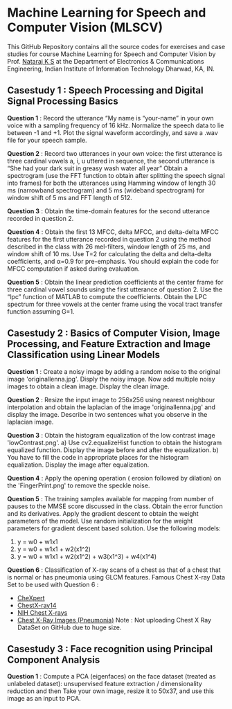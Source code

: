 # Machine Learning for Speech and Computer Vision (MLSCV)
This GitHub Repository contains all the source codes for exercises and case studies for course Machine Learning for Speech and Computer Vision by Prof. [Nataraj K S](https://github.com/natarajLilly) at the Department of Electronics & Communications Engineering, Indian Institute of Information Technology Dharwad, KA, IN.


## Casestudy 1 : Speech Processing and Digital Signal Processing Basics

**Question 1** : Record the utterance “My name is “your-name” in your own voice with a sampling frequency of 16 kHz. Normalize the speech data to lie between -1 and +1. Plot the signal waveform accordingly, and save a .wav file for your speech sample.

**Question 2** : Record two utterances in your own voice: the first utterance is three cardinal vowels a, i, u uttered in sequence, the second utterance is “She had your dark suit in greasy wash water all year” Obtain a spectrogram (use the FFT function to obtain after splitting the speech signal into frames) for both the utterances using Hamming window of length 30 ms (narrowband spectrogram) and 5 ms (wideband spectrogram) for window shift of 5 ms and FFT length of 512.

**Question 3** : Obtain the time-domain features for the second utterance recorded in question 2.

**Question 4** : Obtain the first 13 MFCC, delta MFCC, and delta-delta MFCC features for the first utterance recorded in question 2 using the method described in the class with 26 mel-filters, window length of 25 ms, and window shift of 10 ms. Use T=2 for calculating the delta and delta-delta coefficients, and α=0.9 for pre-emphasis. You should explain the code for MFCC computation if asked during evaluation.

**Question 5** : Obtain the linear prediction coefficients at the center frame for three cardinal vowel sounds using the first utterance of question 2. Use the “lpc” function of MATLAB to compute the coefficients. Obtain the LPC spectrum for three vowels at the center frame using the vocal tract transfer function assuming G=1.


## Casestudy 2 : Basics of Computer Vision, Image Processing, and Feature Extraction and Image Classification using Linear Models

**Question 1** : Create a noisy image by adding a random noise to the original image 'originallenna.jpg'. Disply the noisy image. Now add multiple noisy images to obtain a clean image. Display the clean image.

**Question 2** : Resize the input image to 256x256 using nearest neighbour interpolation and obtain the laplacian of the image 'originallenna.jpg' and display the image. Describe in two sentences what you observe in the laplacian image.

**Question 3** : Obtain the histogram equalization of the low contrast image 'lowContrast.png'. 
	a) Use cv2.equalizeHist function to obtain the histogram equalized function. Display the image before and after the equalization. 
	b) You have to fill the code in appropriate places for the histogram equalization. Display the image after equalization.

**Question 4** : Apply the opening operation ( erosion followed by dilation) on the 'FingerPrint.png' to remove the speckle noise.

**Question 5** : The training samples available for mapping from number of pauses to the MMSE score discussed in the class. Obtain the error function and its derivatives. Apply the gradient descent to obtain the weight parameters of the model. Use random initialization for the weight parameters for gradient descent based solution. Use the following models:  
1. y = w0 + w1x1
2. y = w0 + w1x1 + w2(x1^2)
3. y = w0 + w1x1 + w2(x1^2) + w3(x1^3) + w4(x1^4)

**Question 6** :  Classification of X-ray scans of a chest as that of a chest that is normal or has pneumonia using GLCM features.
Famous Chest X-ray Data Set to be used with Question 6 :
* [CheXpert](https://stanfordmlgroup.github.io/competitions/chexpert/)
* [ChestX-ray14](https://paperswithcode.com/dataset/chestx-ray14)
* [NIH Chest X-rays](https://www.kaggle.com/datasets/nih-chest-xrays/data)
* [Chest X-Ray Images (Pneumonia)](https://data.mendeley.com/datasets/rscbjbr9sj/2)
Note : Not uploading Chest X Ray DataSet on GitHub due to huge size.


## Casestudy 3 : Face recognition using Principal Component Analysis

**Question 1** : Compute a PCA (eigenfaces) on the face dataset (treated as unlabeled dataset): unsupervised feature extraction / dimensionality reduction and then Take your own image, resize it to 50x37, and use this image as an input to PCA.


